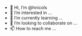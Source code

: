 - 👋 Hi, I’m @hnicols
- 👀 I’m interested in ...
- 🌱 I’m currently learning ...
- 💞️ I’m looking to collaborate on ...
- 📫 How to reach me ...

<!---
hnicols/hnicols is a ✨ special ✨ repository because its `README.md` (this file) appears on your GitHub profile.
You can click the Preview link to take a look at your changes.
--->

